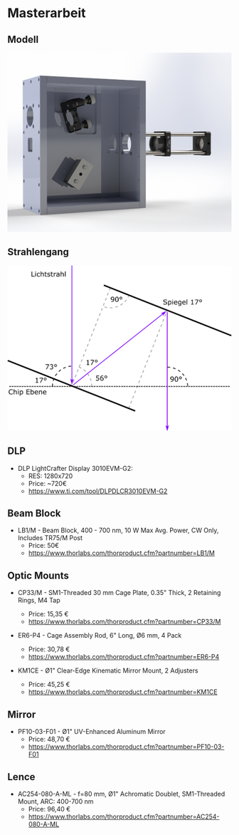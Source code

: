 # Masterarbeit

## Modell
![Bild](./Bilder/rghj.png)

## Strahlengang
![Bild](./Bilder/Strahlengang.png)

## DLP
* DLP LightCrafter Display 3010EVM-G2:
  * RES: 1280x720
  * Price: ~720€
  * https://www.ti.com/tool/DLPDLCR3010EVM-G2

## Beam Block
* LB1/M - Beam Block, 400 - 700 nm, 10 W Max Avg. Power, CW Only, Includes TR75/M Post
  * Price: 50€
  * https://www.thorlabs.com/thorproduct.cfm?partnumber=LB1/M


## Optic Mounts
* CP33/M - SM1-Threaded 30 mm Cage Plate, 0.35" Thick, 2 Retaining Rings, M4 Tap
  * Price: 15,35 €
  * https://www.thorlabs.com/thorproduct.cfm?partnumber=CP33/M

* ER6-P4 - Cage Assembly Rod, 6" Long, Ø6 mm, 4 Pack
  * Price: 30,78 €
  * https://www.thorlabs.com/thorproduct.cfm?partnumber=ER6-P4
 
* KM1CE - Ø1" Clear-Edge Kinematic Mirror Mount, 2 Adjusters 
  * Price: 45,25 €
  * https://www.thorlabs.com/thorproduct.cfm?partnumber=KM1CE

## Mirror
* PF10-03-F01 - Ø1" UV-Enhanced Aluminum Mirror
  * Price: 48,70 €
  * https://www.thorlabs.com/thorproduct.cfm?partnumber=PF10-03-F01
  
## Lence
* AC254-080-A-ML - f=80 mm, Ø1" Achromatic Doublet, SM1-Threaded Mount, ARC: 400-700 nm 
  * Price: 96,40 €
  * https://www.thorlabs.com/thorproduct.cfm?partnumber=AC254-080-A-ML
